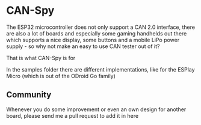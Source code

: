 # CAN-Spy

The ESP32 microcontroller does not only support a CAN 2.0 interface, there are also a lot of boards and especially some gaming handhelds out there which supports a nice display, some buttons and a mobile LiPo power supply - so why not make an easy to use CAN tester out of it?

That is what CAN-Spy is for

In the samples folder there are different implementations, like for the ESPlay Micro (which is out of the ODroid Go family)

## Community
Whenever you do some improvement or even an own design for another board, please send me a pull request to add it in here

